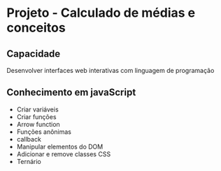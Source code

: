 # Projeto - Calculado de médias e conceitos
## Capacidade 
Desenvolver interfaces web interativas com linguagem de programação
## Conhecimento em javaScript
- Criar variáveis
- Criar funções
- Arrow function
- Funções anônimas
- callback
- Manipular elementos do DOM
- Adicionar e remove classes CSS
- Ternário
